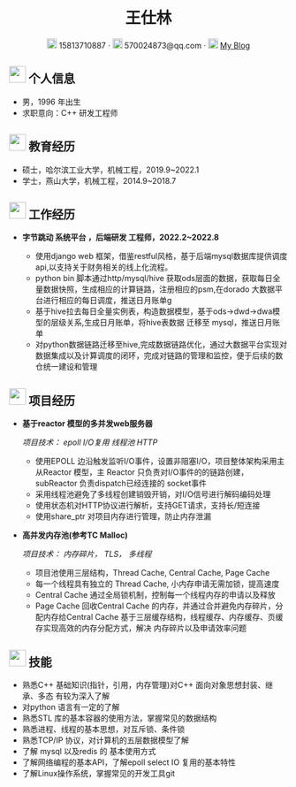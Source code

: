  <center>
     <h1>王仕林</h1>
     <div>
         <span>
             <img src="assets/phone-solid.svg" width="18px">
             15813710887
         </span>
         ·
         <span>
             <img src="assets/envelope-solid.svg" width="18px">
             570024873@qq.com
         </span>
         ·
         <span>
             <img src="assets/rss-solid.svg" width="18px">
             <a href="https://www.cnblogs.com/wsl-hitsz/">My Blog</a>
         </span>
     </div>
 </center>

 ## <img src="assets/info-circle-solid.svg" width="30px"> 个人信息 

 - 男，1996 年出生
 - 求职意向：C++  研发工程师


## <img src="assets/graduation-cap-solid.svg" width="30px"> 教育经历

- 硕士，哈尔滨工业大学，机械工程，2019.9~2022.1
- 学士，燕山大学，机械工程，2014.9~2018.7

## <img src="assets/briefcase-solid.svg" width="30px"> 工作经历

- **字节跳动 系统平台 ，后端研发 工程师，2022.2~2022.8**

   - 使用django web 框架，借鉴restful风格，基于后端mysql数据库提供调度api,以支持关于财务相关的线上化流程。
   - python bin 脚本通过http/mysql/hive 获取ods层面的数据，获取每日全量数据快照，生成相应的计算链路，注册相应的psm,在dorado 大数据平台进行相应的每日调度，推送日月账单g
   - 基于hive拉去每日全量实例表，构造数据模型，基于ods->dwd->dwa模型的层级关系,生成日月账单，将hive表数据 迁移至 mysql，推送日月账单
   - 对python数据链路迁移至hive,完成数据链路优化，通过大数据平台实现对数据集成以及计算调度的闭环，完成对链路的管理和监控，便于后续的数仓统一建设和管理

## <img src="assets/project-diagram-solid.svg" width="30px"> 项目经历

- **基于reactor 模型的多并发web服务器**

  *项目技术： epoll I/O复用 线程池 HTTP*
    
    - 使用EPOLL 边沿触发监听I/O事件，设置非阻塞I/O，项目整体架构采用主从Reactor 模型，主 Reactor 只负责对I/O事件的的链路创建，subReactor 负责dispatch已经连接的 socket事件
    - 采用线程池避免了多线程创建销毁开销，对I/O信号进行解码编码处理
    - 使用状态机对HTTP协议进行解析，支持GET请求，支持长/短连接
    - 使用share_ptr 对项目内存进行管理，防止内存泄漏
- **高并发内存池(参考TC Malloc)**

  *项目技术： 内存碎片， TLS， 多线程*
    
    - 项目池使用三层结构，Thread Cache, Central Cache, Page Cache
    - 每一个线程具有独立的 Thread Cache, 小内存申请无需加锁，提高速度
    - Central Cache 通过全局锁机制，控制每一个线程内存的申请以及释放
    - Page Cache 回收Central Cache 的内存，并通过合并避免内存碎片，分配内存给Central Cache
    基于三层缓存结构，线程缓存、内存缓存、页缓存实现高效的内存分配方式，解决 内存碎片以及申请效率问题

## <img src="assets/tools-solid.svg" width="30px"> 技能

- 熟悉C++ 基础知识(指针，引用，内存管理)对C++ 面向对象思想封装、继承、多态 有较为深入了解
- 对python 语言有一定的了解
- 熟悉STL 库的基本容器的使用方法，掌握常见的数据结构
- 熟悉进程、线程的基本思想，对互斥锁、条件锁
- 熟悉TCP/IP 协议，对计算机的五层数据模型了解
- 了解 mysql 以及redis 的 基本使用方式
- 了解网络编程的基本API，了解epoll select IO 复用的基本特性
- 了解Linux操作系统，掌握常见的开发工具git